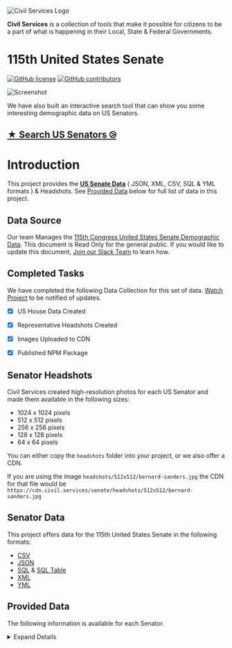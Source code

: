 ![Civil Services Logo](https://cdn.civil.services/common/github-logo.png "Civil Services Logo")

__Civil Services__ is a collection of tools that make it possible for citizens to be a part of what is happening in their Local, State & Federal Governments.


115th United States Senate
===

[![GitHub license](https://img.shields.io/badge/license-MIT-blue.svg?style=flat)](https://raw.githubusercontent.com/CivilServiceUSA/api/master/LICENSE)  [![GitHub contributors](https://img.shields.io/github/contributors/CivilServiceUSA/api.svg)](https://github.com/CivilServiceUSA/api/graphs/contributors)

![Screenshot](screenshot.gif "Screenshot")

We have also built an interactive search tool that can show you some interesting demographic data on US Senators.

## [★ Search US Senators ⧁](https://civilserviceusa.github.io/us-attorneys-general/)


Introduction
===

This project provides the __[US Senate Data](./us-attorneys-general)__ ( JSON, XML, CSV, SQL & YML formats ) & Headshots.  See [Provided Data](#provided-data) below for full list of data in this project.


Data Source
---

Our team Manages the [115th Congress United States Senate Demographic Data](http://bit.ly/115th-congress-us-attorneys-general).  This document is Read Only for the general public.  If you would like to update this document, [Join our Slack Team](https://slack.civil.services/bkx7n2) to learn how.


Completed Tasks
---

We have completed the following Data Collection for this set of data. [Watch Project](https://github.com/CivilServiceUSA/us-attorneys-general/subscription) to be notified of updates.

- [X] US House Data Created
- [X] Representative Headshots Created
- [X] Images Uploaded to CDN
- [X] Published NPM Package


Senator Headshots
---

Civil Services created high-resolution photos for each US Senator and made them available in the following sizes:

* 1024 x 1024 pixels
* 512 x 512 pixels
* 256 x 256 pixels
* 128 x 128 pixels
* 64 x 64 pixels

You can either copy the `headshots` folder into your project, or we also offer a CDN.

If you are using the image `headshots/512x512/bernard-sanders.jpg` the CDN for that file would be `https://cdn.civil.services/senate/headshots/512x512/bernard-sanders.jpg`


Senator Data
---

This project offers data for the 115th United States Senate in the following formats:

* [CSV](us-attorneys-general/data/us-attorneys-general.csv)
* [JSON](us-attorneys-general/data/us-attorneys-general.json)
* [SQL](us-attorneys-general/data/us-attorneys-general.sql) & [SQL Table](us-attorneys-general/data/us-attorneys-general.table.sql) 
* [XML](us-attorneys-general/data/us-attorneys-general.xml)
* [YML](us-attorneys-general/data/us-attorneys-general.yml)

Provided Data
---

The following information is available for each Senator.

<details>
  <summary>Expand Details</summary>

Parameter               | Type   | Description
------------------------|--------|----------------
`state_name`            | string | Name of State
`state_state_name_slug` | string | Name of State converted to lowercase letters and spaces replaced with dashes
`state_code`            | string | Two Letter State Abbreviation
`state_code_slug`       | string | Two Letter State Abbreviation in lowercase letters
`class`                 | enum   | Senate to be divided into three classes for purposes of elections `['I','II','III']`
`bioguide`              | string | The alphanumeric ID for this Senator on http://bioguide.congress.gov ( http://bioguide.congress.gov/scripts/biodisplay.pl?index=C001075 )
`thomas`                | string | The numeric ID for this Senator ( not really used anymore )
`govtrack`              | string | The numeric ID for this Senator on GovTrack.us ( https://www.govtrack.us/congress/members/412630 )
`opensecrets`           | string | The alphanumeric ID for this Senator on OpenSecrets.org ( https://www.opensecrets.org/politicians/summary.php?cid=N00030245 )
`votesmart`             | string | The numeric ID for this Senator on VoteSmart.org ( http://votesmart.org/candidate/69494 )
`fec`                   | string | Federal Election Commission ID ( http://www.fec.gov/fecviewer/CandidateCommitteeDetail.do?candidateCommitteeId=H6AL04098 )
`maplight`              | string | The numeric ID for this Senator on MapLight.org  ( http://maplight.org/us-congress/legislator/127 )
`wikidata`              | string | The numeric ID for this Senator on wikidata.org ( https://www.wikidata.org/wiki/Q672671 )
`google_entity_id`      | string | Google Integration
`title`                 | enum   | Title of Senator
`party`                 | enum   | Political Party of Senator
`name`                  | string | Full Name of Senator
`name_slug`             | string | Full Name of Senator converted to lowercase letters and spaces replaced with dashes
`first_name`            | string | First Name of Senator
`middle_name`           | string | Middle Name of Senator
`last_name`             | string | Last Name of Senator
`name_suffix`           | string | Name Suffix of Senator
`goes_by`               | string | Name Senator Prefers to go by
`pronunciation`         | string | How to Pronounce Senator's Name
`gender`                | enum   | Gender of Senator
`ethnicity`             | enum   | Ethnicity of Senator
`religion`              | enum   | Religion of Senator
`openley_lgbtq`         | enum   | Senator is Openly LGBTQ
`date_of_birth`         | date   | Date of Birth of Senator
`entered_office`        | date   | Date Senator First Entered Office
`term_end`              | date   | Date Senator's Current Term Ends
`biography`             | string | Senator's Biography from Congress.gov
`phone`                 | string | Work Phone Number of Senator
`fax`                   | string | Work Phone Number of Senator
`latitude`              | float  | GPS Latitude of Office
`longitude`             | float  | GPS Longitude of Office
`address_complete`      | string | Work Mailing Address of Senator
`address_number`        | number | Mailing Address Number
`address_prefix`        | string | Mailing Address Prefix
`address_street`        | string | Mailing Address Street
`address_sec_unit_type` | string | Mailing Address Section Unit Type
`address_sec_unit_num`  | number | Mailing Address Section Unit Number
`address_city`          | string | Mailing Address City
`address_state`         | string | Mailing Address State
`address_zipcode`       | string | Mailing Address zipcode
`address_type`          | string | Mailing Address Type
`website`               | string | Senator's Website
`contact_page`          | string | Senator's Contact Page
`facebook_url`          | string | Facebook URL
`twitter_handle`        | string | Twitter Handle of Senator ( not always available )
`twitter_url`           | string | Twitter URL of Senator ( not always available )
`photo_url`             | string | Photo URL of Senator ( not always available )

* `photo_url` is available in the following sizes: 64x64, 128x128, 256x256, 512x512 & 1024x1024 ( defaults to 512x512 )

</details>